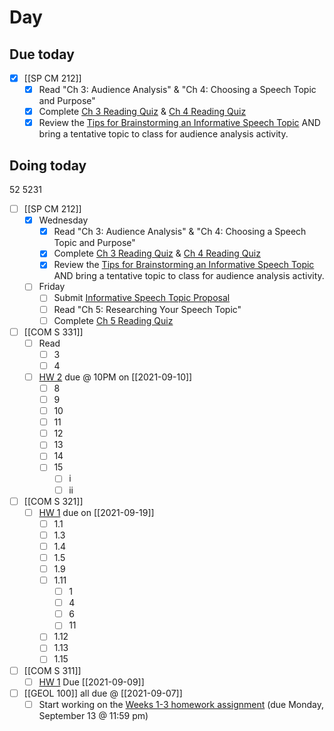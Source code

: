 

# Day 

## Due today
- [x] [[SP CM 212]]
	- [x]  Read "Ch 3: Audience Analysis" & "Ch 4: Choosing a Speech Topic and Purpose"
	- [x]  Complete [Ch 3 Reading Quiz](https://canvas.iastate.edu/courses/84042/modules/496017 "[WEEK 3] Informative Unit: topics, audience analysis, & research, Sept 6-10") & [Ch 4 Reading Quiz](https://canvas.iastate.edu/courses/84042/modules/496034 "[WEEK 4] Informative Unit: supporting materials, organization, & citations, Sept 13-17") 
	- [x]   Review the [Tips for Brainstorming an Informative Speech Topic](https://canvas.iastate.edu/courses/84042/pages/brainstorming-tips-for-informative-speech-topic "Brainstorming Tips for Informative Speech Topic") AND bring a tentative topic to class for audience analysis activity.

## Doing today

52 5231

- [ ] [[SP CM 212]]
	- [x] Wednesday
		- [x]  Read "Ch 3: Audience Analysis" & "Ch 4: Choosing a Speech Topic and Purpose"
		- [x]  Complete [Ch 3 Reading Quiz](https://canvas.iastate.edu/courses/84042/modules/496017 "[WEEK 3] Informative Unit: topics, audience analysis, & research, Sept 6-10") & [Ch 4 Reading Quiz](https://canvas.iastate.edu/courses/84042/modules/496034 "[WEEK 4] Informative Unit: supporting materials, organization, & citations, Sept 13-17") 
		- [x]   Review the [Tips for Brainstorming an Informative Speech Topic](https://canvas.iastate.edu/courses/84042/pages/brainstorming-tips-for-informative-speech-topic "Brainstorming Tips for Informative Speech Topic") AND bring a tentative topic to class for audience analysis activity.
	- [ ]   Friday
		- [ ]   Submit [Informative Speech Topic Proposal](https://canvas.iastate.edu/courses/84042/assignments/1475185 "Informative Speech Topic Proposal")
		- [ ]   Read "Ch 5: Researching Your Speech Topic"
		- [ ]   Complete [Ch 5 Reading Quiz](https://canvas.iastate.edu/courses/84042/modules/496017 "[WEEK 3] Informative Unit: topics, audience analysis, & research, Sept 6-10")

- [ ] [[COM S 331]]
	- [ ] Read
		- [ ] 3
		- [ ] 4
	- [ ] [HW 2](https://canvas.iastate.edu/courses/86358/assignments/1534098) due @ 10PM on [[2021-09-10]]
		- [ ] 8
		- [ ] 9
		- [ ] 10
		- [ ] 11
		- [ ] 12
		- [ ] 13
		- [ ] 14
		- [ ] 15
			- [ ] i
			- [ ] ii
- [ ]  [[COM S 321]]
	- [ ]  [HW 1](https://canvas.iastate.edu/courses/85891/quizzes/360189) due on [[2021-09-19]]
		- [ ]  1.1
		- [ ]  1.3
		- [ ]  1.4
		- [ ]  1.5
		- [ ]  1.9
		- [ ]  1.11
			- [ ]  1
			- [ ]  4
			- [ ]  6
			- [ ]  11
		- [ ]  1.12
		- [ ]  1.13
		- [ ]  1.15
- [ ]  [[COM S 311]]
	- [ ] [HW 1](https://canvas.iastate.edu/courses/84877/assignments/1533017?module_item_id=3995109) Due [[2021-09-09]]
- [ ] [[GEOL 100]] all due @ [[2021-09-07]]
	- [ ]   Start working on the [Weeks 1-3 homework assignment](https://canvas.iastate.edu/courses/82791/quizzes/343324 "Weeks 1-3 Homework") (due Monday, September 13 @ 11:59 pm)